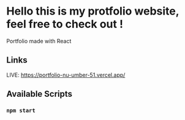# Hello this is my protfolio website, feel free to check out !

Portfolio made with React

## Links

LIVE: https://portfolio-nu-umber-51.vercel.app/

## Available Scripts

### `npm start`

